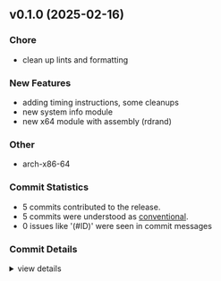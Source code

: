 

## v0.1.0 (2025-02-16)

### Chore

 - <csr-id-b5039c0513a6771aa45a1333d41aa201b27d2937/> clean up lints and formatting

### New Features

 - <csr-id-5b9d6228dc09815bb2696f94573043ea86674e2d/> adding timing instructions, some cleanups
 - <csr-id-f75568016d5a14de3eb590faeab31e23935522a5/> new system info module
 - <csr-id-a2f5d1433cebff39eef7873bfb1900d05317c33c/> new x64 module with assembly (rdrand)

### Other

 - <csr-id-e3025103b8516d18136f99e264e3e77783473748/> arch-x86-64

### Commit Statistics

<csr-read-only-do-not-edit/>

 - 5 commits contributed to the release.
 - 5 commits were understood as [conventional](https://www.conventionalcommits.org).
 - 0 issues like '(#ID)' were seen in commit messages

### Commit Details

<csr-read-only-do-not-edit/>

<details><summary>view details</summary>

 * **Uncategorized**
    - Adding timing instructions, some cleanups ([`5b9d622`](https://github.com/spmadden/irox-unsafe/commit/5b9d6228dc09815bb2696f94573043ea86674e2d))
    - Clean up lints and formatting ([`b5039c0`](https://github.com/spmadden/irox-unsafe/commit/b5039c0513a6771aa45a1333d41aa201b27d2937))
    - Arch-x86-64 ([`e302510`](https://github.com/spmadden/irox-unsafe/commit/e3025103b8516d18136f99e264e3e77783473748))
    - New system info module ([`f755680`](https://github.com/spmadden/irox-unsafe/commit/f75568016d5a14de3eb590faeab31e23935522a5))
    - New x64 module with assembly (rdrand) ([`a2f5d14`](https://github.com/spmadden/irox-unsafe/commit/a2f5d1433cebff39eef7873bfb1900d05317c33c))
</details>

